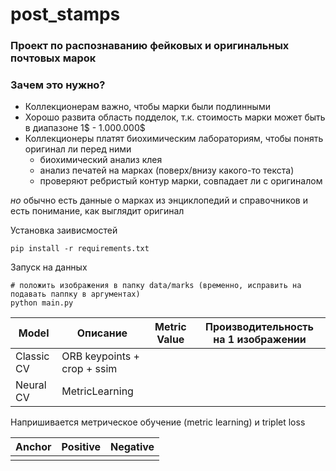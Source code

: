# post_stamps

### Проект по распознаванию фейковых и оригинальных почтовых марок

### Зачем это нужно?
* Коллекционерам важно, чтобы марки были подлинными
* Хорошо развита область подделок, т.к. стоимость марки может быть в диапазоне 1$ - 1.000.000$
* Коллекционеры платят биохимическим лабораториям, чтобы понять оригинал ли перед ними
    * биохимический анализ клея
    * анализ печатей на марках (поверх/внизу какого-то текста)
    * проверяют ребристый контур марки, совпадает ли с оригиналом
    
*но* обычно есть данные о марках из энциклопедий и справочников и есть понимание, как выглядит оригинал

Установка заивисмостей
```
pip install -r requirements.txt
```
Запуск на данных
```
# положить изображения в папку data/marks (временно, исправить на подавать паппку в аргументах)
python main.py
```

| Model          | Описание        | Metric Value |Производительность на 1 изображении|
| ------------- |------------------| -----|-----|
| Classic CV | ORB keypoints + crop + ssim                              ||
| Neural CV |  MetricLearning   | ||

Напришивается метрическое обучение (metric learning) и triplet loss

| Anchor         | Positive                  | Negative |
| ------------- |------------------| -----|
|  |                           |
